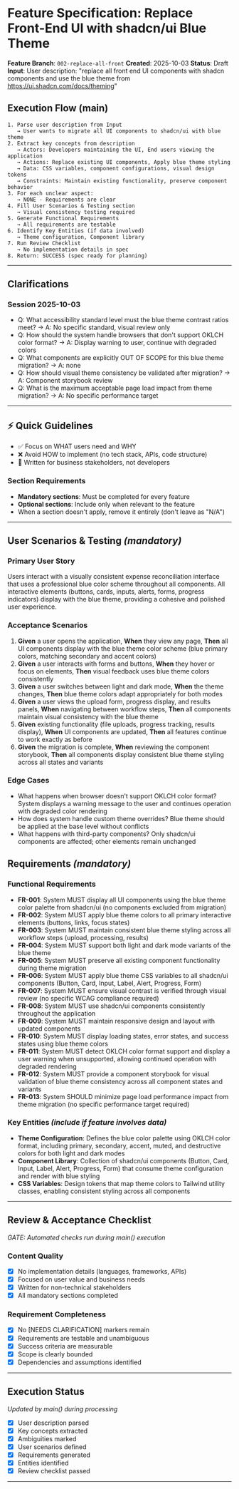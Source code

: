 # Feature Specification: Replace Front-End UI with shadcn/ui Blue Theme

**Feature Branch**: `002-replace-all-front`
**Created**: 2025-10-03
**Status**: Draft
**Input**: User description: "replace all front end UI components with shadcn components and use the blue theme from https://ui.shadcn.com/docs/theming"

## Execution Flow (main)
```
1. Parse user description from Input
   → User wants to migrate all UI components to shadcn/ui with blue theme
2. Extract key concepts from description
   → Actors: Developers maintaining the UI, End users viewing the application
   → Actions: Replace existing UI components, Apply blue theme styling
   → Data: CSS variables, component configurations, visual design tokens
   → Constraints: Maintain existing functionality, preserve component behavior
3. For each unclear aspect:
   → NONE - Requirements are clear
4. Fill User Scenarios & Testing section
   → Visual consistency testing required
5. Generate Functional Requirements
   → All requirements are testable
6. Identify Key Entities (if data involved)
   → Theme configuration, Component library
7. Run Review Checklist
   → No implementation details in spec
8. Return: SUCCESS (spec ready for planning)
```

---

## Clarifications

### Session 2025-10-03
- Q: What accessibility standard level must the blue theme contrast ratios meet? → A: No specific standard, visual review only
- Q: How should the system handle browsers that don't support OKLCH color format? → A: Display warning to user, continue with degraded colors
- Q: What components are explicitly OUT OF SCOPE for this blue theme migration? → A: none
- Q: How should visual theme consistency be validated after migration? → A: Component storybook review
- Q: What is the maximum acceptable page load impact from theme migration? → A: No specific performance target

---

## ⚡ Quick Guidelines
- ✅ Focus on WHAT users need and WHY
- ❌ Avoid HOW to implement (no tech stack, APIs, code structure)
- 👥 Written for business stakeholders, not developers

### Section Requirements
- **Mandatory sections**: Must be completed for every feature
- **Optional sections**: Include only when relevant to the feature
- When a section doesn't apply, remove it entirely (don't leave as "N/A")

---

## User Scenarios & Testing *(mandatory)*

### Primary User Story
Users interact with a visually consistent expense reconciliation interface that uses a professional blue color scheme throughout all components. All interactive elements (buttons, cards, inputs, alerts, forms, progress indicators) display with the blue theme, providing a cohesive and polished user experience.

### Acceptance Scenarios
1. **Given** a user opens the application, **When** they view any page, **Then** all UI components display with the blue theme color scheme (blue primary colors, matching secondary and accent colors)
2. **Given** a user interacts with forms and buttons, **When** they hover or focus on elements, **Then** visual feedback uses blue theme colors consistently
3. **Given** a user switches between light and dark mode, **When** the theme changes, **Then** blue theme colors adapt appropriately for both modes
4. **Given** a user views the upload form, progress display, and results panels, **When** navigating between workflow steps, **Then** all components maintain visual consistency with the blue theme
5. **Given** existing functionality (file uploads, progress tracking, results display), **When** UI components are updated, **Then** all features continue to work exactly as before
6. **Given** the migration is complete, **When** reviewing the component storybook, **Then** all components display consistent blue theme styling across all states and variants

### Edge Cases
- What happens when browser doesn't support OKLCH color format? System displays a warning message to the user and continues operation with degraded color rendering
- How does system handle custom theme overrides? Blue theme should be applied at the base level without conflicts
- What happens with third-party components? Only shadcn/ui components are affected; other elements remain unchanged

## Requirements *(mandatory)*

### Functional Requirements
- **FR-001**: System MUST display all UI components using the blue theme color palette from shadcn/ui (no components excluded from migration)
- **FR-002**: System MUST apply blue theme colors to all primary interactive elements (buttons, links, focus states)
- **FR-003**: System MUST maintain consistent blue theme styling across all workflow steps (upload, processing, results)
- **FR-004**: System MUST support both light and dark mode variants of the blue theme
- **FR-005**: System MUST preserve all existing component functionality during theme migration
- **FR-006**: System MUST apply blue theme CSS variables to all shadcn/ui components (Button, Card, Input, Label, Alert, Progress, Form)
- **FR-007**: System MUST ensure visual contrast is verified through visual review (no specific WCAG compliance required)
- **FR-008**: System MUST use shadcn/ui components consistently throughout the application
- **FR-009**: System MUST maintain responsive design and layout with updated components
- **FR-010**: System MUST display loading states, error states, and success states using blue theme colors
- **FR-011**: System MUST detect OKLCH color format support and display a user warning when unsupported, allowing continued operation with degraded rendering
- **FR-012**: System MUST provide a component storybook for visual validation of blue theme consistency across all component states and variants
- **FR-013**: System SHOULD minimize page load performance impact from theme migration (no specific performance target required)

### Key Entities *(include if feature involves data)*
- **Theme Configuration**: Defines the blue color palette using OKLCH color format, including primary, secondary, accent, muted, and destructive colors for both light and dark modes
- **Component Library**: Collection of shadcn/ui components (Button, Card, Input, Label, Alert, Progress, Form) that consume theme configuration and render with blue styling
- **CSS Variables**: Design tokens that map theme colors to Tailwind utility classes, enabling consistent styling across all components

---

## Review & Acceptance Checklist
*GATE: Automated checks run during main() execution*

### Content Quality
- [x] No implementation details (languages, frameworks, APIs)
- [x] Focused on user value and business needs
- [x] Written for non-technical stakeholders
- [x] All mandatory sections completed

### Requirement Completeness
- [x] No [NEEDS CLARIFICATION] markers remain
- [x] Requirements are testable and unambiguous
- [x] Success criteria are measurable
- [x] Scope is clearly bounded
- [x] Dependencies and assumptions identified

---

## Execution Status
*Updated by main() during processing*

- [x] User description parsed
- [x] Key concepts extracted
- [x] Ambiguities marked
- [x] User scenarios defined
- [x] Requirements generated
- [x] Entities identified
- [x] Review checklist passed

---
